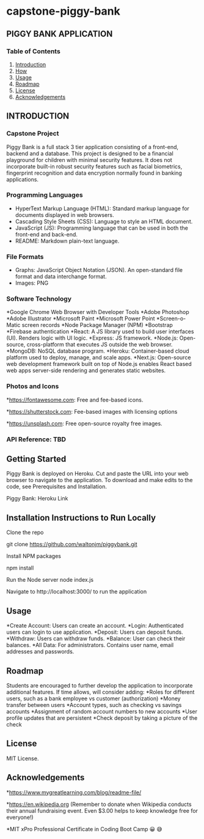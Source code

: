# capstone-piggy-bank
## PIGGY BANK APPLICATION
### Table of Contents
1. [Introduction](##Introduction)
2. [How](##How)
3. [Usage](##Usage)
3. [Roadmap](##Roadmap)
4. [License](##License)
5. [Acknowledgements](##Acknowledgements)

## INTRODUCTION

### Capstone Project
Piggy Bank is a full stack 3 tier application consisting of a front-end, backend and a database. This project is designed to be a financial playground for children with minimal security features. It does not incorporate built-in robust security features such as facial biometrics, fingerprint recognition and data encryption normally found in banking applications. 

### Programming Languages
* HyperText Markup Language (HTML): Standard markup language for documents displayed in web browsers.
* Cascading Style Sheets (CSS): Language to style an HTML document.
* JavaScript (JS): Programming language that can be used in both the front-end and back-end.
* README: Markdown plain-text language.

### File Formats
* Graphs: JavaScript Object Notation (JSON). An open-standard file format and data interchange format.
* Images: PNG

### Software Technology
*Google Chrome Web Browser with Developer Tools
*Adobe Photoshop
*Adobe Illustrator
*Microsoft Paint
*Microsoft Power Point
*Screen-o-Matic screen records
*Node Package Manager (NPM)
*Bootstrap
*Firebase authentication
*React: A JS library used to build user interfaces (UI). Renders logic with UI logic.
*Express: JS framework.
*Node.js: Open-source, cross-platform that executes JS outside the web browser.
*MongoDB: NoSQL database program. 
*Heroku: Container-based cloud platform used to deploy, manage, and scale apps. 
*Next.js: Open-source web development framework built on top of Node.js enables React based web apps server-side rendering and generates static websites.

### Photos and Icons
*https://fontawesome.com: Free and fee-based icons.

*https://shutterstock.com: Fee-based images with licensing options

*https://unsplash.com: Free open-source royalty free images.

### API Reference: TBD

## Getting Started
Piggy Bank is deployed on Heroku. Cut and paste the URL into your web browser to navigate to the application. To download and make edits to the code, see Prerequisites and Installation.

Piggy Bank: Heroku Link 

## Installation Instructions to Run Locally

Clone the repo

git clone https://github.com/waltonjm/piggybank.git

Install NPM packages

npm install

Run the Node server
	node index.js

Navigate to http://localhost:3000/ to run the application

## Usage
*Create Account: Users can create an account.
*Login: Authenticated users can login to use application.
*Deposit: Users can deposit funds.
*Withdraw: Users can withdraw funds.
*Balance: User can check their balances.
*All Data: For administrators. Contains user name, email addresses and passwords. 

## Roadmap
Students are encouraged to further develop the application to incorporate additional features. If time allows, will consider adding:
*Roles for different users, such as a bank employee vs customer (authorization)
*Money transfer between users
*Account types, such as checking vs savings accounts
*Assignment of random account numbers to new accounts
*User profile updates that are persistent
*Check deposit by taking a picture of the check

## License
MIT License.

## Acknowledgements
*https://www.mygreatlearning.com/blog/readme-file/

*https://en.wikipedia.org (Remember to donate when Wikipedia conducts their annual fundraising event. Even $3.00 helps to keep knowledge free for everyone!)

*MIT xPro Professional Certificate in Coding Boot Camp
:grinning: :sweat_smile:


